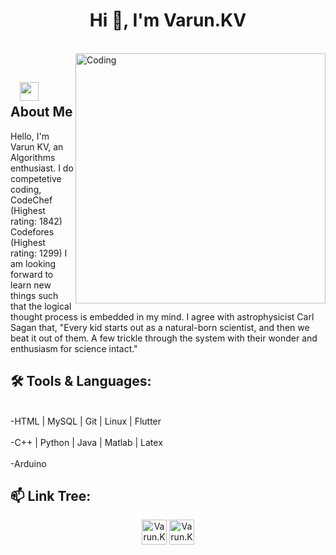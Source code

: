 <h1 align="center">Hi 👋, I'm Varun.KV</h1>

</br>
<img align="right" alt="Coding" width="400" src="https://media.giphy.com/media/WtTnAfZn6aVJfBzlN3/giphy.gif">
</br>

## &nbsp; &nbsp;<img src="https://media.giphy.com/media/WUlplcMpOCEmTGBtBW/giphy.gif" width="30"> **About Me**

Hello, I'm Varun KV, an Algorithms enthusiast. I do competetive coding, 
CodeChef (Highest rating: 1842)
Codefores (Highest rating: 1299)
I am looking forward to learn new things such that the logical thought process is embedded in my mind. I agree with astrophysicist Carl Sagan that, "Every kid starts out as a natural-born scientist, and then we beat it out of them. A few trickle through the system with their wonder and enthusiasm for science intact."

## 🛠️ **Tools & Languages:**

<br>-HTML | MySQL | Git | Linux | Flutter</br>
<br>-C++ | Python | Java | Matlab | Latex</br>
<br>-Arduino</br>

## 📫 **Link Tree:**
<p align="center">
<a href="https://www.linkedin.com/in/varun-kesharaju-400675191/" target="blank"><img align="center" src="https://cdn.jsdelivr.net/npm/simple-icons@3.0.1/icons/linkedin.svg" alt="Varun.KV" height="40" width="40" /></a>
<a href="mailto:varun.kesharaju@gmail.com" target="blank"><img align="center" src="https://cdn.jsdelivr.net/npm/simple-icons@3.0.1/icons/gmail.svg" alt="Varun.KV" height="40" width="40" /></a>
